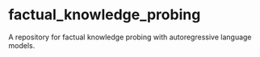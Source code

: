 # factual_knowledge_probing
A repository for factual knowledge probing with autoregressive language models.
